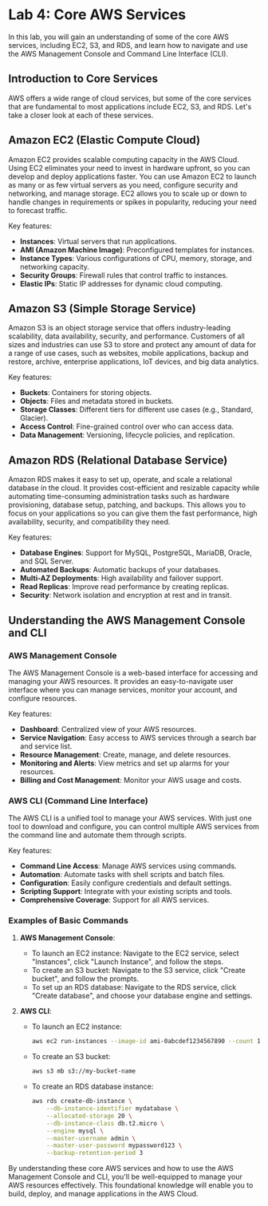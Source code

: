 # Lab 4: Core AWS Services

In this lab, you will gain an understanding of some of the core AWS services, including EC2, S3, and RDS, and learn how to navigate and use the AWS Management Console and Command Line Interface (CLI).

## Introduction to Core Services

AWS offers a wide range of cloud services, but some of the core services that are fundamental to most applications include EC2, S3, and RDS. Let's take a closer look at each of these services.

## Amazon EC2 (Elastic Compute Cloud)

Amazon EC2 provides scalable computing capacity in the AWS Cloud. Using EC2 eliminates your need to invest in hardware upfront, so you can develop and deploy applications faster. You can use Amazon EC2 to launch as many or as few virtual servers as you need, configure security and networking, and manage storage. EC2 allows you to scale up or down to handle changes in requirements or spikes in popularity, reducing your need to forecast traffic.

Key features:

- **Instances**: Virtual servers that run applications.
- **AMI (Amazon Machine Image)**: Preconfigured templates for instances.
- **Instance Types**: Various configurations of CPU, memory, storage, and networking capacity.
- **Security Groups**: Firewall rules that control traffic to instances.
- **Elastic IPs**: Static IP addresses for dynamic cloud computing.

## Amazon S3 (Simple Storage Service)

Amazon S3 is an object storage service that offers industry-leading scalability, data availability, security, and performance. Customers of all sizes and industries can use S3 to store and protect any amount of data for a range of use cases, such as websites, mobile applications, backup and restore, archive, enterprise applications, IoT devices, and big data analytics.

Key features:

- **Buckets**: Containers for storing objects.
- **Objects**: Files and metadata stored in buckets.
- **Storage Classes**: Different tiers for different use cases (e.g., Standard, Glacier).
- **Access Control**: Fine-grained control over who can access data.
- **Data Management**: Versioning, lifecycle policies, and replication.

## Amazon RDS (Relational Database Service)

Amazon RDS makes it easy to set up, operate, and scale a relational database in the cloud. It provides cost-efficient and resizable capacity while automating time-consuming administration tasks such as hardware provisioning, database setup, patching, and backups. This allows you to focus on your applications so you can give them the fast performance, high availability, security, and compatibility they need.

Key features:

- **Database Engines**: Support for MySQL, PostgreSQL, MariaDB, Oracle, and SQL Server.
- **Automated Backups**: Automatic backups of your databases.
- **Multi-AZ Deployments**: High availability and failover support.
- **Read Replicas**: Improve read performance by creating replicas.
- **Security**: Network isolation and encryption at rest and in transit.

## Understanding the AWS Management Console and CLI

### AWS Management Console

The AWS Management Console is a web-based interface for accessing and managing your AWS resources. It provides an easy-to-navigate user interface where you can manage services, monitor your account, and configure resources.

Key features:

- **Dashboard**: Centralized view of your AWS resources.
- **Service Navigation**: Easy access to AWS services through a search bar and service list.
- **Resource Management**: Create, manage, and delete resources.
- **Monitoring and Alerts**: View metrics and set up alarms for your resources.
- **Billing and Cost Management**: Monitor your AWS usage and costs.

### AWS CLI (Command Line Interface)

The AWS CLI is a unified tool to manage your AWS services. With just one tool to download and configure, you can control multiple AWS services from the command line and automate them through scripts.

Key features:

- **Command Line Access**: Manage AWS services using commands.
- **Automation**: Automate tasks with shell scripts and batch files.
- **Configuration**: Easily configure credentials and default settings.
- **Scripting Support**: Integrate with your existing scripts and tools.
- **Comprehensive Coverage**: Support for all AWS services.

### Examples of Basic Commands

1. **AWS Management Console**:

   - To launch an EC2 instance: Navigate to the EC2 service, select "Instances", click "Launch Instance", and follow the steps.
   - To create an S3 bucket: Navigate to the S3 service, click "Create bucket", and follow the prompts.
   - To set up an RDS database: Navigate to the RDS service, click "Create database", and choose your database engine and settings.

2. **AWS CLI**:
   - To launch an EC2 instance:
     ```bash
     aws ec2 run-instances --image-id ami-0abcdef1234567890 --count 1 --instance-type t2.micro --key-name MyKeyPair --security-group-ids sg-0123456789abcdef0 --subnet-id subnet-6e7f829e
     ```
   - To create an S3 bucket:
     ```bash
     aws s3 mb s3://my-bucket-name
     ```
   - To create an RDS database instance:
     ```bash
     aws rds create-db-instance \
         --db-instance-identifier mydatabase \
         --allocated-storage 20 \
         --db-instance-class db.t2.micro \
         --engine mysql \
         --master-username admin \
         --master-user-password mypassword123 \
         --backup-retention-period 3
     ```

By understanding these core AWS services and how to use the AWS Management Console and CLI, you'll be well-equipped to manage your AWS resources effectively. This foundational knowledge will enable you to build, deploy, and manage applications in the AWS Cloud.
